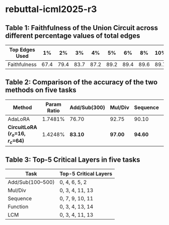 # rebuttal-icml2025-r3

## Table 1: Faithfulness of the Union Circuit across different percentage values of total edges
| Top Edges Used | 1%   | 2%   | 3%   | 4%   | 5%   | 6%   | 8%   | 10%  |
| -------------- | ---- | ---- | ---- | ---- | ---- | ---- | ---- | ---- |
| Faithfulness   | 67.4 | 79.4 | 83.7 | 87.2 | 89.2 | 89.4 | 89.6 | 89.7 |

## Table 2: Comparison of the accuracy of the two methods on five tasks
| Method                          | Param Ratio | Add/Sub(300) | Mul/Div   | Sequence  | LCM       | Function   |
| ------------------------------- | ----------- | ------------ | --------- | --------- | --------- | ---------- |
| AdaLoRA                         | 1.7481%     | 76.70        | 92.75     | 90.10     | 89.80     | 98.20      |
| **CircuitLoRA ($r_o$=16, $r_c$=64)** | 1.4248%     | **83.10**    | **97.00** | **94.60** | **93.00** | **99.50**  |

## Table 3: Top-5 Critical Layers in five tasks
| Task             | Top-5 Critical Layers |
| ---------------- | --------------------- |
| Add/Sub(100–500) | 0, 4, 6, 5, 2         |
| Mul/Div          | 0, 3, 4, 11, 13       |
| Sequence         | 0, 7, 9, 10, 11       |
| Function         | 0, 3, 4, 13, 14       |
| LCM              | 0, 3, 4, 11, 13       |
